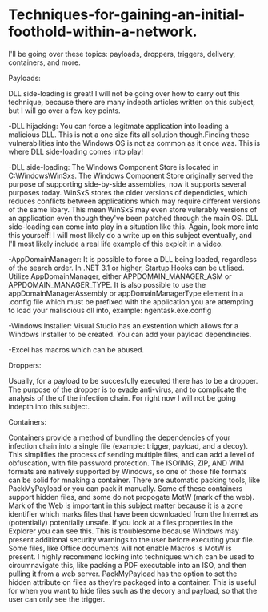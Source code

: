 # Techniques-for-gaining-an-initial-foothold-within-a-network.
I'll be going over these topics: payloads, droppers, triggers, delivery, containers, and more. 


Payloads:

DLL side-loading is great! I will not be going over how to carry out this technique, because there are many indepth articles written on this subject, but I will go over a few key points. 
 
  -DLL hijacking: You can force a legitmate application into loading a malicious DLL. This is not a one size fits all solution though.Finding these vulnerabilities into the Windows OS is not as common as it once was. This is where DLL side-loading comes into play!
  
  -DLL side-loading: The Windows Component Store is located in C:\Windows\WinSxs. The Windows Component Store originally served the purpose of supporting side-by-side assemblies, now it supports several purposes today. WinSxS stores the older versions of dependicies, which reduces conflicts between applications which may require different versions of the same libary. This mean WinSxS may even store vulerably versions of an application even though they've been patched through the main OS. DLL side-loading can come into play in a situation like this. Again, look more into this yourself! I will most likely do a write up on this subject eventually, and I'll most likely include a real life example of this exploit in a video. 

 -AppDomainManager: It is possible to force a DLL being loaded, regardless of the search order. In .NET 3.1 or higher, Startup Hooks can be utilised. Utilize AppDomainManager, either APPDOMAIN_MANAGER_ASM or APPDOMAIN_MANAGER_TYPE. It is also possible to use the appDomainManagerAssembly or appDomainManagerType element in a .config file which must be prefixed with the application you are attempting to load your maliscious dll into, example: ngentask.exe.config  

  -Windows Installer: Visual Studio has an exstention which allows for a Windows Installer to be created. You can add your payload dependincies. 

   -Excel has macros which can be abused. 


   Droppers:

  Usually, for a payload to be succesfully executed there has to be a dropper. The purpose of the dropper is to evade anti-virus, and to complicate the analysis of the of the infection chain. For right now I will not be going indepth into this subject. 

   Containers:

   Containers provide a method of bundling the dependencies of your infection chain into a single file (example: trigger, payload, and a decoy). This simplifies the process of sending multiple files, and can add a level of obfuscation, with file password protection. The ISO/IMG, ZIP, AND WIM formats are natively supported by Windows, so one of those file formats can be solid for mnaking a container. There are automatic packing tools, like PackMyPayload or you can pack it manually. Some of these containers support hidden files, and some do not propogate MotW (mark of the web). Mark of the Web is important in this subject matter because it is a zone identifier which marks files that have been downloaded from the Internet as (potentially) potentially unsafe. If you look at a files properties in the Explorer you can see this. This is troublesome because Windows may present additional security warnings to the user before executing your file. Some files, like Office documents will not enable Macros is MotW is present. I highly recommend looking into techniques which can be used to circumnavigate this, like packing a PDF executable into an ISO, and then pulling it from a web server. PackMyPayload has the option to set the hidden attribute on files as they're packaged into a container. This is useful for when you want to hide files such as the decory and payload, so that the user can only see the trigger. 
